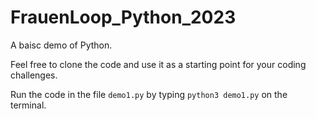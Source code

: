 # FrauenLoop_Python_2023

A baisc demo of Python. 

Feel free to clone the code and use it as a starting point for your coding challenges. 

Run the code in the file `demo1.py` by typing `python3 demo1.py` on the terminal.
